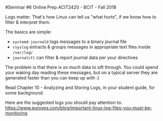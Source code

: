 #Seminar #6 Online Prep
ACIT2420 - BCIT - Fall 2018

Logs matter. That's how Linux can tell us "what hurts", if we know how
to filter & interpret them.

The basics are simple:
- `systemd-journald` logs messages to a binary journal file
- `rsyslog` extracts & groups messages in appropriate text files inside `/var/log/`
- `journalctl` can filter & report journal data per your directives

The problem is that there is *so much* data to sift through.
You could spend your waking day reading these messages, but on a typical
server they are generated faster than you can keep up with :(

Read Chapter 10 - Analyzing and Storing Logs, in your student guide, for
some background. 

Here are the suggested logs you should pay attention to:  
https://www.eurovps.com/blog/important-linux-log-files-you-must-be-monitoring

